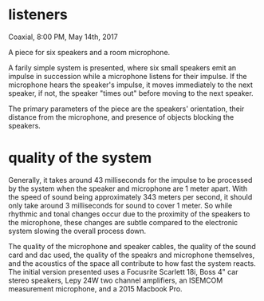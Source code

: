# listeners
Coaxial, 8:00 PM, May 14th, 2017

A piece for six speakers and a room microphone.

A farily simple system is presented, where six small speakers emit an impulse in succession while a microphone listens for their impulse. If the microphone hears the speaker's impulse, it moves immediately to the next speaker, if not, the speaker "times out" before moving to the next speaker.

The primary parameters of the piece are the speakers' orientation, their distance from the microphone, and presence of objects blocking the speakers.

quality of the system
=====================
Generally, it takes around 43 milliseconds for the impulse to be processed by the system when the speaker and microphone are 1 meter apart. With the speed of sound being approximately 343 meters per second, it should only take around 3 milliseconds for sound to cover 1 meter. So while rhythmic and tonal changes occur due to the proximity of the speakers to the microphone, these changes are subtle compared to the electronic system slowing the overall process down.

The quality of the microphone and speaker cables, the quality of the sound card and dac used, the quality of the speakrs and microphone themselves, and the acoustics of the space all contribute to how fast the system reacts. The initial version presented uses a Focusrite Scarlett 18i, Boss 4" car stereo speakers, Lepy 24W two channel amplifiers, an ISEMCOM measurement microphone, and a 2015 Macbook Pro.
